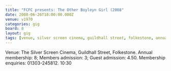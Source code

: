 ```yaml
---
title: "FCFC presents: The Other Boyleyn Girl (2008"
date: 2008-06-26T18:00:00.000Z
venue: v1970
categories: gig
board: 8
layout: gig
tags: [venue, silver screen cinema, guildhall street, folkestone, annual, members, guest, membership]
---
```

Venue: The Silver Screen Cinema, Guildhall Street, Folkestone.  Annual membership: 8; Members admission: 3; Guest admission: 4.50.  Membership enquiries: 01303-245812.  10:30
